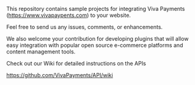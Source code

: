 This repository contains sample projects for integrating Viva Payments (https://www.vivapaypents.com) to your website.

Feel free to send us any issues, comments, or enhancements.

We also welcome your contribution for developing plugins that will allow easy integration with popular open source e-commerce platforms and content management tools.

Check out our Wiki for detailed instructions on the APIs

https://github.com/VivaPayments/API/wiki
